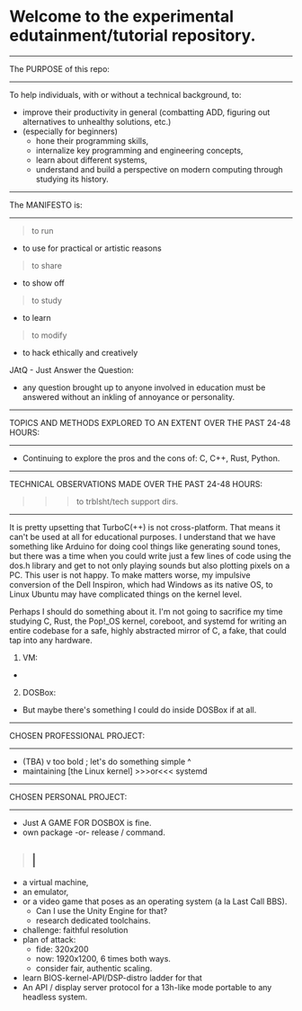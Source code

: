 # Welcome to the experimental edutainment/tutorial repository. 

__________________________________________________________________________
The PURPOSE of this repo:
__________________________________________________________________________

To help individuals, with or without a technical background, to: 
- improve their productivity in general (combatting ADD, figuring out
  alternatives to unhealthy solutions, etc.) 
- (especially for beginners)
  - hone their programming skills,
  - internalize key programming and engineering concepts,
  - learn about different systems,
  - understand and build a perspective on modern computing through studying
    its history.
    
__________________________________________________________________________
The MANIFESTO is:
__________________________________________________________________________

> to run
  - to use for practical or artistic reasons
> to share
  - to show off
> to study
  - to learn
> to modify
  - to hack ethically and creatively
  
JAtQ - Just Answer the Question:
- any question brought up to anyone involved in education must be answered
  without an inkling of annoyance or personality. 

__________________________________________________________________________
TOPICS AND METHODS EXPLORED TO AN EXTENT OVER THE PAST 24-48 HOURS:
__________________________________________________________________________

- Continuing to explore the pros and the cons of: C, C++, Rust, Python. 
__________________________________________________________________________
TECHNICAL OBSERVATIONS MADE OVER THE PAST 24-48 HOURS:
>>>	to trblsht/tech support dirs.
__________________________________________________________________________

It is pretty upsetting that TurboC(++) is not cross-platform. That means
it can't be used at all for educational purposes. I understand that we have
something like Arduino for doing cool things like generating sound tones,
but there was a time when you could write just a few lines of code using
the dos.h library and get to not only playing sounds but also plotting pixels
on a PC. This user is not happy. To make matters worse, my impulsive
conversion of the Dell Inspiron, which had Windows as its native OS, to
Linux Ubuntu may have complicated things on the kernel level.

Perhaps I should do something about it. I'm not going to sacrifice my time
studying C, Rust, the Pop!_OS kernel, coreboot, and systemd for writing
an entire codebase for a safe, highly abstracted mirror of C, a fake,
that could tap into any hardware.

1) VM:
- 

2) DOSBox:
- But maybe there's something I could do inside DOSBox if at all. 

__________________________________________________________________________
CHOSEN PROFESSIONAL PROJECT:
__________________________________________________________________________

- (TBA)
v too bold ; let's do something simple ^ 
- maintaining [the Linux kernel] >>>or<<< systemd

__________________________________________________________________________
CHOSEN PERSONAL PROJECT:
__________________________________________________________________________

- Just A GAME FOR DOSBOX is fine.
- own package -or- release / command. 
> |
> -
- a virtual machine,
- an emulator,
- or a video game that poses as an operating system (a la Last Call BBS).
  - Can I use the Unity Engine for that?
  - research dedicated toolchains. 
- challenge: faithful resolution
- plan of attack:
  - fide: 320x200
  - now: 1920x1200, 6 times both ways.
  - consider fair, authentic scaling. 
- learn BIOS-kernel-API/DSP-distro ladder for that 
- An API / display server protocol for a 13h-like mode portable to any headless system.

